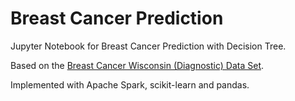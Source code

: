 # Breast Cancer Prediction

Jupyter Notebook for Breast Cancer Prediction with Decision Tree.

Based on the [Breast Cancer Wisconsin (Diagnostic) Data Set](https://www.kaggle.com/datasets/uciml/breast-cancer-wisconsin-data/data).

Implemented with Apache Spark, scikit-learn and pandas.
